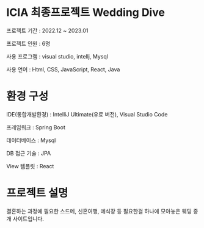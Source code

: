 # ICIA 최종프로젝트 Wedding Dive
프로젝트 기간 : 2022.12 ~ 2023.01

프로젝트 인원 : 6명

사용 프로그램 : visual studio, intellj, Mysql

사용 언어 : Html, CSS, JavaScript, React, Java

# 환경 구성
IDE(통합개발환경) : IntelliJ Ultimate(유료 버전), Visual Studio Code

프레임워크 : Spring Boot

데이터베이스 : Mysql

DB 접근 기술 : JPA

View 템플릿 : React

# 프로젝트 설명
결혼하는 과정에 필요한 스드메, 신혼여행, 예식장 등 필요한걸 하나에 모아놓은 웨딩 중개 사이트입니다.
